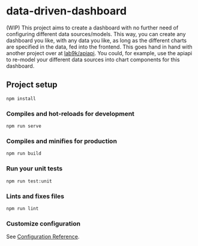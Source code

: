 # data-driven-dashboard

(WIP) This project aims to create a dashboard with no further need of configuring different data sources/models. This way, you can create any dashboard you like, with any data you like, as long as the different charts are specified in the data, fed into the frontend. This goes hand in hand with another project over at [lab9k/apiapi](https://github.com/lab9k/apiapi). You could, for example, use the apiapi to re-model your different data sources into chart components for this dashboard.

## Project setup
```
npm install
```

### Compiles and hot-reloads for development
```
npm run serve
```

### Compiles and minifies for production
```
npm run build
```

### Run your unit tests
```
npm run test:unit
```

### Lints and fixes files
```
npm run lint
```

### Customize configuration
See [Configuration Reference](https://cli.vuejs.org/config/).
